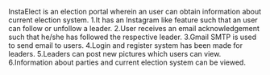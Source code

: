 InstaElect is an election portal wherein an user can obtain information about current election system.
1.It has an Instagram like feature such that an user can follow or unfollow a leader.
2.User receives an email acknowledgement such that he/she has followed the respective leader.
3.Gmail SMTP is used to send email to users. 
4.Login and register system has been made for leaders.
5.Leaders can post new pictures which users can view.
6.Information about parties and current election system can be viewed.

